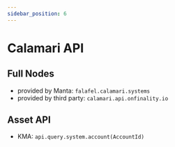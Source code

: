 ```yaml
---
sidebar_position: 6
---
```


# Calamari API

## Full Nodes

- provided by Manta: `falafel.calamari.systems`
- provided by third party: `calamari.api.onfinality.io`

## Asset API

- KMA: `api.query.system.account(AccountId)`